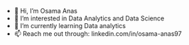 - 👋 Hi, I’m Osama Anas
- 👀 I’m interested in Data Analytics and Data Science
- 🌱 I’m currently learning Data analytics
- 📫 Reach me out through: linkedin.com/in/osama-anas97

<!---
oanas748/oanas748 is a ✨ special ✨ repository because its `README.md` (this file) appears on your GitHub profile.
You can click the Preview link to take a look at your changes.
--->
